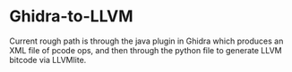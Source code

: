 # Ghidra-to-LLVM
Current rough path is through the java plugin in Ghidra which produces an XML file of pcode ops, and then through the python file to generate LLVM bitcode via LLVMlite.
